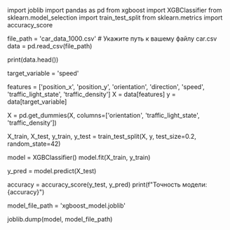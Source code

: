 import joblib
import pandas as pd
from xgboost import XGBClassifier
from sklearn.model_selection import train_test_split
from sklearn.metrics import accuracy_score

file_path = 'car_data_1000.csv'  # Укажите путь к вашему файлу car.csv
data = pd.read_csv(file_path)

print(data.head())

target_variable = 'speed'

features = ['position_x', 'position_y', 'orientation', 'direction', 'speed', 'traffic_light_state', 'traffic_density']
X = data[features]
y = data[target_variable]

X = pd.get_dummies(X, columns=['orientation', 'traffic_light_state', 'traffic_density'])

X_train, X_test, y_train, y_test = train_test_split(X, y, test_size=0.2, random_state=42)

model = XGBClassifier()
model.fit(X_train, y_train)

y_pred = model.predict(X_test)

accuracy = accuracy_score(y_test, y_pred)
print(f"Точность модели: {accuracy}")

model_file_path = 'xgboost_model.joblib'

joblib.dump(model, model_file_path)
